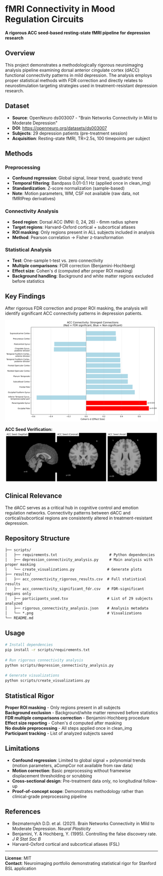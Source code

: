 # fMRI Connectivity in Mood Regulation Circuits

**A rigorous ACC seed-based resting-state fMRI pipeline for depression research**

## Overview

This project demonstrates a methodologically rigorous neuroimaging analysis pipeline examining dorsal anterior cingulate cortex (dACC) functional connectivity patterns in mild depression. The analysis employs proper statistical methods with FDR correction and directly relates to neurostimulation targeting strategies used in treatment-resistant depression research.

## Dataset

- **Source**: OpenNeuro ds003007 - "Brain Networks Connectivity in Mild to Moderate Depression"
- **DOI**: https://openneuro.org/datasets/ds003007
- **Subjects**: 29 depression patients (pre-treatment session)
- **Acquisition**: Resting-state fMRI, TR=2.5s, 100 timepoints per subject

## Methods

### Preprocessing
- **Confound regression**: Global signal, linear trend, quadratic trend
- **Temporal filtering**: Bandpass 0.01-0.1 Hz (applied once in clean_img)
- **Standardization**: Z-score normalization (sample-based)
- **Note**: Motion parameters, WM, CSF not available (raw data, not fMRIPrep derivatives)

### Connectivity Analysis
- **Seed region**: Dorsal ACC (MNI: 0, 24, 26) - 6mm radius sphere
- **Target regions**: Harvard-Oxford cortical + subcortical atlases
- **ROI masking**: Only regions present in ALL subjects included in analysis
- **Method**: Pearson correlation → Fisher z-transformation

### Statistical Analysis
- **Test**: One-sample t-test vs. zero connectivity
- **Multiple comparisons**: FDR correction (Benjamini-Hochberg)
- **Effect size**: Cohen's d (computed after proper ROI masking)
- **Background handling**: Background and white matter regions excluded before statistics

## Key Findings

After rigorous FDR correction and proper ROI masking, the analysis will identify significant ACC connectivity patterns in depression patients.

![ACC Connectivity Results](results/acc_connectivity_results.png)

**ACC Seed Verification:**
![ACC Seed Mask](results/acc_seed_mask.png)

## Clinical Relevance

The dACC serves as a critical hub in cognitive control and emotion regulation networks. Connectivity patterns between dACC and cortical/subcortical regions are consistently altered in treatment-resistant depression.

## Repository Structure

```
├── scripts/
│   ├── requirements.txt                        # Python dependencies
│   ├── depression_connectivity_analysis.py     # Main analysis with proper masking
│   └── create_visualizations.py               # Generate plots
├── results/
│   ├── acc_connectivity_rigorous_results.csv  # Full statistical results
│   ├── acc_connectivity_significant_fdr.csv   # FDR-significant regions only
│   ├── participants_used.tsv                  # List of 29 subjects analyzed
│   ├── rigorous_connectivity_analysis.json    # Analysis metadata
│   └── *.png                                  # Visualizations
└── README.md
```

## Usage

```bash
# Install dependencies
pip install -r scripts/requirements.txt

# Run rigorous connectivity analysis
python scripts/depression_connectivity_analysis.py

# Generate visualizations
python scripts/create_visualizations.py
```

## Statistical Rigor

**Proper ROI masking** - Only regions present in all subjects  
**Background exclusion** - Background/white matter removed before statistics  
**FDR multiple comparisons correction** - Benjamini-Hochberg procedure  
**Effect size reporting** - Cohen's d computed after masking  
**No double preprocessing** - All steps applied once in clean_img  
**Participant tracking** - List of analyzed subjects saved  

## Limitations

- **Confound regression**: Limited to global signal + polynomial trends (motion parameters, aCompCor not available from raw data)
- **Motion correction**: Basic preprocessing without framewise displacement thresholding or scrubbing
- **Cross-sectional design**: Pre-treatment data only, no longitudinal follow-up
- **Proof-of-concept scope**: Demonstrates methodology rather than clinical-grade preprocessing pipeline

## References

- Bezmaternykh D.D. et al. (2021). Brain Networks Connectivity in Mild to Moderate Depression. *Neural Plasticity*
- Benjamini, Y. & Hochberg, Y. (1995). Controlling the false discovery rate. *J R Stat Soc B*
- Harvard-Oxford cortical and subcortical atlases (FSL)

---

**License**: MIT  
**Contact**: Neuroimaging portfolio demonstrating statistical rigor for Stanford BSL application
